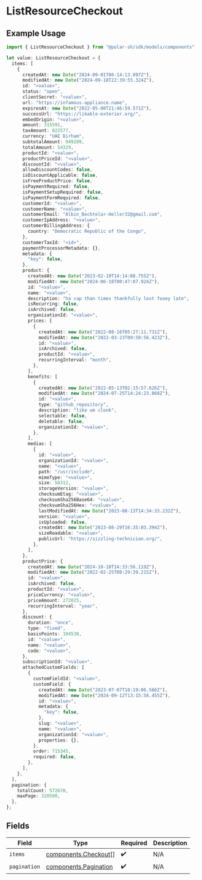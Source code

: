 # ListResourceCheckout

## Example Usage

```typescript
import { ListResourceCheckout } from "@polar-sh/sdk/models/components";

let value: ListResourceCheckout = {
  items: [
    {
      createdAt: new Date("2024-09-01T06:14:13.897Z"),
      modifiedAt: new Date("2024-09-18T22:39:55.324Z"),
      id: "<value>",
      status: "open",
      clientSecret: "<value>",
      url: "https://infamous-appliance.name",
      expiresAt: new Date("2022-05-08T21:46:59.571Z"),
      successUrl: "https://likable-exterior.org/",
      embedOrigin: "<value>",
      amount: 315591,
      taxAmount: 822577,
      currency: "UAE Dirham",
      subtotalAmount: 949209,
      totalAmount: 54329,
      productId: "<value>",
      productPriceId: "<value>",
      discountId: "<value>",
      allowDiscountCodes: false,
      isDiscountApplicable: false,
      isFreeProductPrice: false,
      isPaymentRequired: false,
      isPaymentSetupRequired: false,
      isPaymentFormRequired: false,
      customerId: "<value>",
      customerName: "<value>",
      customerEmail: "Albin_Bechtelar-Heller32@gmail.com",
      customerIpAddress: "<value>",
      customerBillingAddress: {
        country: "Democratic Republic of the Congo",
      },
      customerTaxId: "<id>",
      paymentProcessorMetadata: {},
      metadata: {
        "key": false,
      },
      product: {
        createdAt: new Date("2023-02-19T14:14:08.755Z"),
        modifiedAt: new Date("2024-06-18T00:47:07.924Z"),
        id: "<value>",
        name: "<value>",
        description: "ha cap than times thankfully lost fooey late",
        isRecurring: false,
        isArchived: false,
        organizationId: "<value>",
        prices: [
          {
            createdAt: new Date("2022-08-16T05:27:11.731Z"),
            modifiedAt: new Date("2022-03-23T09:50:56.423Z"),
            id: "<value>",
            isArchived: false,
            productId: "<value>",
            recurringInterval: "month",
          },
        ],
        benefits: [
          {
            createdAt: new Date("2022-05-13T02:15:57.626Z"),
            modifiedAt: new Date("2024-07-25T14:24:23.868Z"),
            id: "<value>",
            type: "github_repository",
            description: "like um clonk",
            selectable: false,
            deletable: false,
            organizationId: "<value>",
          },
        ],
        medias: [
          {
            id: "<value>",
            organizationId: "<value>",
            name: "<value>",
            path: "/usr/include",
            mimeType: "<value>",
            size: 58312,
            storageVersion: "<value>",
            checksumEtag: "<value>",
            checksumSha256Base64: "<value>",
            checksumSha256Hex: "<value>",
            lastModifiedAt: new Date("2023-08-13T14:34:33.232Z"),
            version: "<value>",
            isUploaded: false,
            createdAt: new Date("2023-08-29T16:35:03.394Z"),
            sizeReadable: "<value>",
            publicUrl: "https://sizzling-technician.org/",
          },
        ],
      },
      productPrice: {
        createdAt: new Date("2024-10-10T14:33:56.119Z"),
        modifiedAt: new Date("2022-02-25T08:29:39.215Z"),
        id: "<value>",
        isArchived: false,
        productId: "<value>",
        priceCurrency: "<value>",
        priceAmount: 272025,
        recurringInterval: "year",
      },
      discount: {
        duration: "once",
        type: "fixed",
        basisPoints: 194538,
        id: "<value>",
        name: "<value>",
        code: "<value>",
      },
      subscriptionId: "<value>",
      attachedCustomFields: [
        {
          customFieldId: "<value>",
          customField: {
            createdAt: new Date("2023-07-07T18:19:06.566Z"),
            modifiedAt: new Date("2024-09-12T13:15:58.455Z"),
            id: "<value>",
            metadata: {
              "key": false,
            },
            slug: "<value>",
            name: "<value>",
            organizationId: "<value>",
            properties: {},
          },
          order: 715345,
          required: false,
        },
      ],
    },
  ],
  pagination: {
    totalCount: 572670,
    maxPage: 328580,
  },
};
```

## Fields

| Field                                                          | Type                                                           | Required                                                       | Description                                                    |
| -------------------------------------------------------------- | -------------------------------------------------------------- | -------------------------------------------------------------- | -------------------------------------------------------------- |
| `items`                                                        | [components.Checkout](../../models/components/checkout.md)[]   | :heavy_check_mark:                                             | N/A                                                            |
| `pagination`                                                   | [components.Pagination](../../models/components/pagination.md) | :heavy_check_mark:                                             | N/A                                                            |